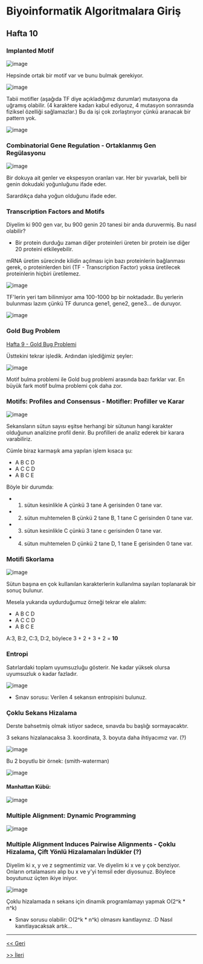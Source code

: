 # Biyoinformatik Algoritmalara Giriş
## Hafta 10

### Implanted Motif

![image](https://user-images.githubusercontent.com/12685802/148182388-dbd18e4e-7ddc-41d0-beaa-a3e004b891c0.png)

Hepsinde ortak bir motif var ve bunu bulmak gerekiyor.

![image](https://user-images.githubusercontent.com/12685802/148182476-5f368355-c7f6-4526-88f6-8f8c0c8dde12.png)

Tabii motifler (aşağıda TF diye açıkladığımız durumlar) mutasyona da uğramış olabilir. (4 karaktere kadarı kabul ediyoruz, 4 mutasyon sonrasında fiziksel özelliği sağlamazlar.) Bu da işi çok zorlaştırıyor çünkü aranacak bir pattern yok.

![image](https://user-images.githubusercontent.com/12685802/148182674-a30bbee5-a8d3-4321-a35c-8b2cf0ffd367.png)

### Combinatorial Gene Regulation - Ortaklanmış Gen Regülasyonu

![image](https://user-images.githubusercontent.com/12685802/148182828-79e50cf5-a41f-49b7-b108-ba8d579e7d20.png)

Bir dokuya ait genler ve ekspesyon oranları var. Her bir yuvarlak, belli bir genin dokudaki yoğunluğunu ifade eder.

Sarardıkça daha yoğun olduğunu ifade eder.

### Transcription Factors and Motifs

Diyelim ki 900 gen var, bu 900 genin 20 tanesi bir anda duruvermiş. Bu nasıl olabilir? 

- Bir protein durduğu zaman diğer proteinleri üreten bir protein ise diğer 20 proteini etkileyebilir.

mRNA üretim sürecinde kilidin açılması için bazı proteinlerin bağlanması gerek, o proteinlerden biri (TF - Transcription Factor) yoksa üretilecek proteinlerin hiçbiri üretilemez. 

![image](https://user-images.githubusercontent.com/12685802/148183907-9dca8a53-4b96-44b9-832e-78a0ae774c9c.png)

TF'lerin yeri tam bilinmiyor ama 100-1000 bp bir noktadadır. Bu yerlerin bulunması lazım çünkü TF durunca gene1, gene2, gene3... de duruyor.

![image](https://user-images.githubusercontent.com/12685802/148184360-853c8957-9b93-4d0d-994d-2ea0609d5661.png)

### Gold Bug Problem

[Hafta 9 - Gold Bug Problemi](https://github.com/LIIIs4ma/BiyoinformatikAG/blob/main/hafta9.md#gold-bug-problem)

Üsttekini tekrar işledik. Ardından işlediğimiz şeyler:

![image](https://user-images.githubusercontent.com/12685802/148185056-d48c51e2-f24b-43be-bce1-925e0fd44900.png)

Motif bulma problemi ile Gold bug problemi arasında bazı farklar var. En büyük fark motif bulma problemi çok daha zor.

### Motifs: Profiles and Consensus - Motifler: Profiller ve Karar

![image](https://user-images.githubusercontent.com/12685802/148185632-ba267bc6-3a1b-4740-b74d-169c30a2b077.png)

Sekansların sütun sayısı eşitse herhangi bir sütunun hangi karakter olduğunun analizine profil denir. Bu profilleri de analiz ederek bir karara varabiliriz.

Cümle biraz karmaşık ama yapılan işlem kısaca şu:

- A B C D
- A C C D
- A B C E

Böyle bir durumda:

- 1. sütun kesinlikle A çünkü 3 tane A gerisinden 0 tane var.
- 2. sütun muhtemelen B çünkü 2 tane B, 1 tane C gerisinden 0 tane var.
- 3. sütun kesinlikle C çünkü 3 tane c gerisinden 0 tane var.
- 4. sütun muhtemelen D çünkü 2 tane D, 1 tane E gerisinden 0 tane var.

### Motifi Skorlama

![image](https://user-images.githubusercontent.com/12685802/148209110-a2f9dbf5-b5eb-42eb-a838-3b346f75d315.png)

Sütun başına en çok kullanılan karakterlerin kullanılma sayıları toplanarak bir sonuç bulunur.

Mesela yukarıda uydurduğumuz örneği tekrar ele alalım:

- A B C D
- A C C D
- A B C E

A:3, B:2, C:3, D:2, böylece 3 + 2 + 3 + 2 = **10**

### Entropi

Satırlardaki toplam uyumsuzluğu gösterir. Ne kadar yüksek olursa uyumsuzluk o kadar fazladır.

![image](https://user-images.githubusercontent.com/12685802/148210383-38ff229c-b318-480a-98bf-6908fddc14b6.png)

- Sınav sorusu: Verilen 4 sekansın entropisini bulunuz.

### Çoklu Sekans Hizalama

Derste bahsetmiş olmak istiyor sadece, sınavda bu başlığı sormayacaktır.

3 sekans hizalanacaksa 3. koordinata, 3. boyuta daha ihtiyacımız var. (?)

![image](https://user-images.githubusercontent.com/12685802/148210991-2c25edd8-b7d8-49f7-b95a-324b679e4f57.png)

Bu 2 boyutlu bir örnek: (smith-waterman)

![image](https://user-images.githubusercontent.com/12685802/148211090-099193fe-8d1b-41ce-93a4-f7a6ffd3798b.png)

#### Manhattan Kübü:

![image](https://user-images.githubusercontent.com/12685802/148211151-47987582-c310-4a71-ba99-c802d4658c25.png)

### Multiple Alignment: Dynamic Programming

![image](https://user-images.githubusercontent.com/12685802/148211310-4ba2ed81-9188-404c-932a-85f296396bcc.png)

### Multiple Alignment Induces Pairwise Alignments - Çoklu Hizalama, Çift Yönlü Hizalamaları İndükler (?)

Diyelim ki x, y ve z segmentimiz var. Ve diyelim ki x ve y çok benziyor. Onların ortalamasını alıp bu x ve y'yi temsil eder diyosunuz. Böylece boyutunuz üçten ikiye iniyor.

![image](https://user-images.githubusercontent.com/12685802/148213008-012f4290-0a4e-4c1a-a6e1-b2a6f50df5e3.png)

Çoklu hizalamada n sekans için dinamik programlamayı yapmak O(2^k * n^k)

- Sınav sorusu olabilir: O(2^k * n^k) olmasını kanıtlayınız. :D Nasıl kanıtlayacaksak artık... 

---

[<< Geri](https://github.com/LIIIs4ma/BiyoinformatikAG/blob/main/hafta9.md)

[>> İleri](https://github.com/LIIIs4ma/BiyoinformatikAG/blob/main/hafta11.md)
